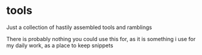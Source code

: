 # tools
Just a collection of hastily assembled tools and ramblings

There is probably nothing you could use this for, as it is something i use for my daily work, as a place to keep snippets
